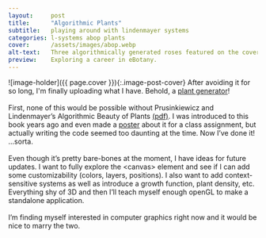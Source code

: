 ```yaml
---
layout:     post
title:      "Algorithmic Plants"
subtitle:   playing around with lindenmayer systems
categories: l-systems abop plants 
cover:      /assets/images/abop.webp 
alt-text:   Three algorithmically generated roses featured on the cover of Prusinkiewicz and Lindenmayer's The Algorithmic Beauty of Plants. 
preview:    Exploring a career in eBotany. 
---
```


![image-holder]({{ page.cover }}){:.image-post-cover}
After avoiding it for so long, I'm finally uploading what I have. Behold, a [plant generator](/plant-generator)!
<br /><br />
First, none of this would be possible without Prusinkiewicz and Lindenmayer’s Algorithmic Beauty of Plants [(pdf)](https://archive.org/details/the-algorithmic-beauty-of-plants/page/152/mode/2up). I was introduced to this book years ago and even made a [poster](/assets/AlgoPlants_Presentation.pdf) about it for a class assignment, but actually writing the code seemed too daunting at the time. Now I’ve done it! …sorta. 
<br /><br />
Even though it’s pretty bare-bones at the moment, I have ideas for future updates. I want to fully explore the \<canvas\> element and see if I can add some customizability (colors, layers, positions). I also want to add context-sensitive systems as well as introduce a growth function, plant density, etc. Everything shy of 3D and then I’ll teach myself enough openGL to make a standalone application.
<br /><br />
I’m finding myself interested in computer graphics right now and it would be nice to marry the two.
